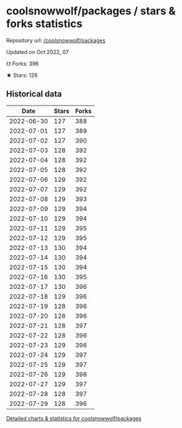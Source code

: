 # coolsnowwolf/packages / stars & forks statistics

Repository url: [/coolsnowwolf/packages](https://github.com/coolsnowwolf/packages)

Updated on Oct 2022, 07

☋ Forks: 396

★ Stars: 128

## Historical data
| Date | Stars | Forks |
|------|-------|-------|
| 2022-06-30 | 127 | 388 | 
| 2022-07-01 | 127 | 389 | 
| 2022-07-02 | 127 | 390 | 
| 2022-07-03 | 128 | 392 | 
| 2022-07-04 | 128 | 392 | 
| 2022-07-05 | 128 | 392 | 
| 2022-07-06 | 129 | 392 | 
| 2022-07-07 | 129 | 392 | 
| 2022-07-08 | 129 | 393 | 
| 2022-07-09 | 129 | 394 | 
| 2022-07-10 | 129 | 394 | 
| 2022-07-11 | 129 | 395 | 
| 2022-07-12 | 129 | 395 | 
| 2022-07-13 | 130 | 394 | 
| 2022-07-14 | 130 | 394 | 
| 2022-07-15 | 130 | 394 | 
| 2022-07-16 | 130 | 395 | 
| 2022-07-17 | 130 | 396 | 
| 2022-07-18 | 129 | 396 | 
| 2022-07-19 | 128 | 396 | 
| 2022-07-20 | 128 | 396 | 
| 2022-07-21 | 128 | 397 | 
| 2022-07-22 | 128 | 396 | 
| 2022-07-23 | 129 | 396 | 
| 2022-07-24 | 129 | 397 | 
| 2022-07-25 | 129 | 397 | 
| 2022-07-26 | 129 | 398 | 
| 2022-07-27 | 129 | 397 | 
| 2022-07-28 | 128 | 397 | 
| 2022-07-29 | 128 | 396 | 


[Detailed charts & statistics for coolsnowwolf/packages](https://reviewgithub.com/rep/coolsnowwolf/packages)
